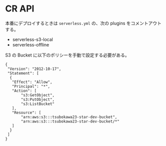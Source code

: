 # CR API

本番にデプロイするときは `serverless.yml` の、次の plugins をコメントアウトする。

- serverless-s3-local
- serverless-offline

S3 の Bucket に以下のポリシーを手動で設定する必要がある。

```
{
 "Version": "2012-10-17",
 "Statement": [
  {
   "Effect": "Allow",
   "Principal": "*",
   "Action": [
       "s3:GetObject",
       "s3:PutObject",
       "s3:ListBucket"
   ],
   "Resource": [
       "arn:aws:s3:::tsubokawa23-star-dev-bucket",
       "arn:aws:s3:::tsubokawa23-star-dev-bucket/*"
   ]
  }
 ]
}
```

